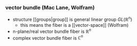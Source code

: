 




### vector bundle (Mac Lane, Wolfram)
- structure [[groups|group]] is general linear group $GL(\mathbb{R}^{n})$
  - this means the fiber is a [[vector-space]] (Wolfram)
- n-plane/real vector bundle fiber is $\mathbb{R}^{n}$
- complex vector bundle fiber is $\mathbb{C}^{n}$

